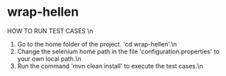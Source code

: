 # wrap-hellen
HOW TO RUN TEST CASES \n
1. Go to the home folder of the project. 'cd wrap-hellen'.\n
2. Change the selenium home path in the file 'configuration.properties' to your own local path.\n
3. Run the command 'mvn clean install' to execute the test cases.\n
